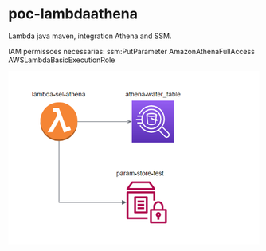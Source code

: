 # poc-lambdaathena

Lambda java maven, integration Athena and SSM.

IAM permissoes necessarias:
ssm:PutParameter
AmazonAthenaFullAccess
AWSLambdaBasicExecutionRole

![My animated logo](doc/arc.png)
